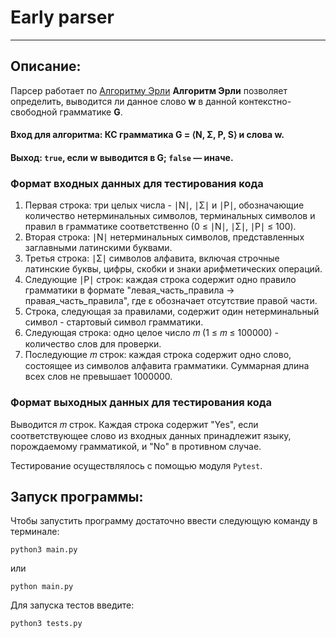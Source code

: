 # Early parser
___
## Описание:
Парсер работает по [Алгоритму Эрли](https://ru.wikipedia.org/wiki/%D0%90%D0%BB%D0%B3%D0%BE%D1%80%D0%B8%D1%82%D0%BC_%D0%AD%D1%80%D0%BB%D0%B8)
**Алгоритм Эрли** позволяет определить, выводится ли данное слово **w** в данной контекстно-свободной грамматике **G**.

#### Вход для алгоритма: КС грамматика **G = ⟨N, Σ, P, S⟩** и слова w.
#### Выход: `true`, если **w** выводится в **G**; `false` — иначе.

### Формат входных данных для тестирования кода

1. Первая строка: три целых числа - ∣N∣, ∣Σ∣ и ∣P∣, обозначающие количество нетерминальных символов, терминальных символов и правил в грамматике соответственно (0 ≤ ∣N∣, ∣Σ∣, ∣P∣ ≤ 100).
2. Вторая строка: ∣N∣ нетерминальных символов, представленных заглавными латинскими буквами.
3. Третья строка: ∣Σ∣ символов алфавита, включая строчные латинские буквы, цифры, скобки и знаки арифметических операций.
4. Следующие ∣P∣ строк: каждая строка содержит одно правило грамматики в формате "левая_часть_правила -> правая_часть_правила", где ε обозначает отсутствие правой части.
5. Строка, следующая за правилами, содержит один нетерминальный символ - стартовый символ грамматики.
6. Следующая строка: одно целое число 𝑚 (1 ≤ 𝑚 ≤ 100000) - количество слов для проверки.
7. Последующие 𝑚 строк: каждая строка содержит одно слово, состоящее из символов алфавита грамматики. Суммарная длина всех слов не превышает 1000000.

### Формат выходных данных для тестирования кода

Выводится 𝑚 строк. Каждая строка содержит "Yes", если соответствующее слово из входных данных принадлежит языку, порождаемому грамматикой, и "No" в противном случае.


Тестирование осуществлялось c помощью модуля `Pytest`.

## Запуск программы:
Чтобы запустить программу достаточно ввести следующую команду в терминале:

```shell
python3 main.py
```
или 
```shell
python main.py
```

Для запуска тестов введите:
```shell
python3 tests.py
```

